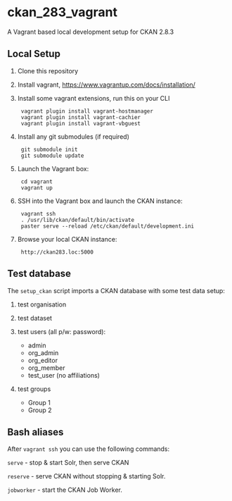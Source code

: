 # ckan_283_vagrant
A Vagrant based local development setup for CKAN 2.8.3

## Local Setup

1. Clone this repository

1. Install vagrant, https://www.vagrantup.com/docs/installation/

1. Install some vagrant extensions, run this on your CLI

        vagrant plugin install vagrant-hostmanager
        vagrant plugin install vagrant-cachier
        vagrant plugin install vagrant-vbguest

1. Install any git submodules (if required)

        git submodule init
        git submodule update

6. Launch the Vagrant box:

        cd vagrant
        vagrant up

7. SSH into the Vagrant box and launch the CKAN instance:

        vagrant ssh
        . /usr/lib/ckan/default/bin/activate
        paster serve --reload /etc/ckan/default/development.ini
  
8. Browse your local CKAN instance:

        http://ckan283.loc:5000

## Test database

The `setup_ckan` script imports a CKAN database with some test data setup:

1. test organisation

1. test dataset

1. test users (all p/w: password):

    - admin
    - org_admin
    - org_editor
    - org_member
    - test_user (no affiliations)

1. test groups

    - Group 1
    - Group 2

## Bash aliases

After `vagrant ssh` you can use the following commands:

`serve` - stop & start Solr, then serve CKAN

`reserve` - serve CKAN without stopping & starting Solr.

`jobworker` - start the CKAN Job Worker.
